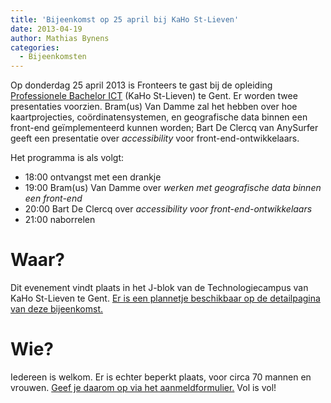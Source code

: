 ```yaml
---
title: 'Bijeenkomst op 25 april bij KaHo St-Lieven'
date: 2013-04-19
author: Mathias Bynens
categories:
  - Bijeenkomsten
---
```


Op donderdag 25 april 2013 is Fronteers te gast bij de opleiding [Professionele Bachelor ICT](http://www.ikdoeict.be/) (KaHo St-Lieven) te Gent. Er worden twee presentaties voorzien. Bram(us) Van Damme zal het hebben over hoe kaartprojecties, coördinatensystemen, en geografische data binnen een front-end geïmplementeerd kunnen worden; Bart De Clercq van AnySurfer geeft een presentatie over _accessibility_ voor front-end-ontwikkelaars.

Het programma is als volgt:

- 18:00 ontvangst met een drankje
- 19:00 Bram(us) Van Damme over _werken met geografische data binnen een front-end_
- 20:00 Bart De Clercq over _accessibility voor front-end-ontwikkelaars_
- 21:00 naborrelen

# Waar?

Dit evenement vindt plaats in het J-blok van de Technologiecampus van KaHo St-Lieven te Gent. [Er is een plannetje beschikbaar op de detailpagina van deze bijeenkomst.](/bijeenkomsten/2013/kahosl)

# Wie?

Iedereen is welkom. Er is echter beperkt plaats, voor circa 70 mannen en vrouwen. [Geef je daarom op via het aanmeldformulier.](/bijeenkomsten/2013/kahosl) Vol is vol!
